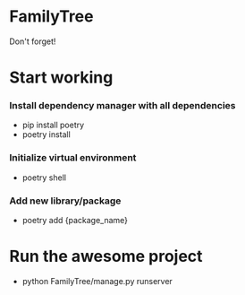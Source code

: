 # FamilyTree
Don't forget!

# Start working
### Install dependency manager with all dependencies
- pip install poetry
- poetry install
### Initialize virtual environment
- poetry shell 
### Add new library/package
- poetry add {package_name}


# Run the awesome project
- python FamilyTree/manage.py runserver